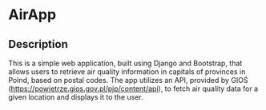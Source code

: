 # AirApp

## Description
This is a simple web application, built using Django and Bootstrap, that allows users to retrieve air quality information in capitals of provinces in Polnd, based on postal codes.
The app utilizes an API, provided by GIOŚ (https://powietrze.gios.gov.pl/pjp/content/api), to fetch air quality data for a given location and displays it to the user.
